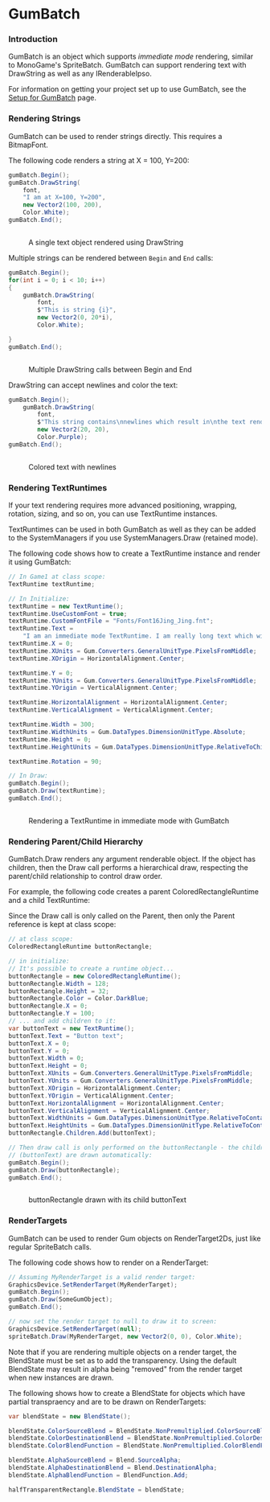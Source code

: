 # GumBatch

### Introduction

GumBatch is an object which supports _immediate mode_ rendering, similar to MonoGame's SpriteBatch. GumBatch can support rendering text with DrawString as well as any IRenderableIpso.

For information on getting your project set up to use GumBatch, see the [Setup for GumBatch](setup-for-gumbatch.md) page.

### Rendering Strings

GumBatch can be used to render strings directly. This requires a BitmapFont.

The following code renders a string at X = 100, Y=200:

```csharp
gumBatch.Begin();
gumBatch.DrawString(
    font, 
    "I am at X=100, Y=200",
    new Vector2(100, 200), 
    Color.White);
gumBatch.End();
```

<figure><img src="../.gitbook/assets/image (63).png" alt=""><figcaption><p>A single text object rendered using DrawString</p></figcaption></figure>

Multiple strings can be rendered between `Begin` and `End` calls:

```csharp
gumBatch.Begin();
for(int i = 0; i < 10; i++)
{
    gumBatch.DrawString(
        font, 
        $"This is string {i}", 
        new Vector2(0, 20*i), 
        Color.White);

}
gumBatch.End();
```

<figure><img src="../.gitbook/assets/image (64).png" alt=""><figcaption><p>Multiple DrawString calls between Begin and End</p></figcaption></figure>

DrawString can accept newlines and color the text:

```csharp
gumBatch.Begin();
    gumBatch.DrawString(
        font, 
        $"This string contains\nnewlines which result in\nthe text rendering over multiple lines",
        new Vector2(20, 20), 
        Color.Purple);
gumBatch.End();
```

<figure><img src="../.gitbook/assets/image (65).png" alt=""><figcaption><p>Colored text with newlines</p></figcaption></figure>

### Rendering TextRuntimes

If your text rendering requires more advanced positioning, wrapping, rotation, sizing, and so on, you can use TextRuntime instances.

TextRuntimes can be used in both GumBatch as well as they can be added to the SystemManagers if you use SystemManagers.Draw (retained mode).

The following code shows how to create a TextRuntime instance and render it using GumBatch:

```csharp
// In Game1 at class scope:
TextRuntime textRuntime;

// In Initialize:
textRuntime = new TextRuntime();
textRuntime.UseCustomFont = true;
textRuntime.CustomFontFile = "Fonts/Font16Jing_Jing.fnt";
textRuntime.Text = 
    "I am an immediate mode TextRuntime. I am really long text which will wrap within the bounds of the TextRuntime";
textRuntime.X = 0;
textRuntime.XUnits = Gum.Converters.GeneralUnitType.PixelsFromMiddle;
textRuntime.XOrigin = HorizontalAlignment.Center;

textRuntime.Y = 0;
textRuntime.YUnits = Gum.Converters.GeneralUnitType.PixelsFromMiddle;
textRuntime.YOrigin = VerticalAlignment.Center;

textRuntime.HorizontalAlignment = HorizontalAlignment.Center;
textRuntime.VerticalAlignment = VerticalAlignment.Center;

textRuntime.Width = 300;
textRuntime.WidthUnits = Gum.DataTypes.DimensionUnitType.Absolute;
textRuntime.Height = 0;
textRuntime.HeightUnits = Gum.DataTypes.DimensionUnitType.RelativeToChildren;

textRuntime.Rotation = 90;

// In Draw:
gumBatch.Begin();
gumBatch.Draw(textRuntime);
gumBatch.End();
```

<figure><img src="../.gitbook/assets/image (66).png" alt=""><figcaption><p>Rendering a TextRuntime in immediate mode with GumBatch</p></figcaption></figure>

### Rendering Parent/Child Hierarchy

GumBatch.Draw renders any argument renderable object. If the object has children, then the Draw call performs a hierarchical draw, respecting the parent/child relationship to control draw order.

For example, the following code creates a parent ColoredRectangleRuntime and a child TextRuntime:

Since the Draw call is only called on the Parent, then only the Parent reference is kept at class scope:

```csharp
// at class scope:
ColoredRectangleRuntime buttonRectangle;

// in initialize:
// It's possible to create a runtime object...
buttonRectangle = new ColoredRectangleRuntime();
buttonRectangle.Width = 128;
buttonRectangle.Height = 32;
buttonRectangle.Color = Color.DarkBlue;
buttonRectangle.X = 0;
buttonRectangle.Y = 100;
// ... and add children to it:
var buttonText = new TextRuntime();
buttonText.Text = "Button text";
buttonText.X = 0;
buttonText.Y = 0;
buttonText.Width = 0;
buttonText.Height = 0;
buttonText.XUnits = Gum.Converters.GeneralUnitType.PixelsFromMiddle;
buttonText.YUnits = Gum.Converters.GeneralUnitType.PixelsFromMiddle;
buttonText.XOrigin = HorizontalAlignment.Center;
buttonText.YOrigin = VerticalAlignment.Center;
buttonText.HorizontalAlignment = HorizontalAlignment.Center;
buttonText.VerticalAlignment = VerticalAlignment.Center;
buttonText.WidthUnits = Gum.DataTypes.DimensionUnitType.RelativeToContainer;
buttonText.HeightUnits = Gum.DataTypes.DimensionUnitType.RelativeToContainer;
buttonRectangle.Children.Add(buttonText);

// Then draw call is only performed on the buttonRectangle - the children 
// (buttonText) are drawn automatically:
gumBatch.Begin();
gumBatch.Draw(buttonRectangle);
gumBatch.End();
```

<figure><img src="../.gitbook/assets/image (1) (1) (1) (1) (1) (1) (1) (1) (1).png" alt=""><figcaption><p>buttonRectangle drawn with its child buttonText</p></figcaption></figure>

### RenderTargets

GumBatch can be used to render Gum objects on RenderTarget2Ds, just like regular SpriteBatch calls.

The following code shows how to render on a RenderTarget:

```csharp
// Assuming MyRenderTarget is a valid render target:
GraphicsDevice.SetRenderTarget(MyRenderTarget);
gumBatch.Begin();
gumBatch.Draw(SomeGumObject);
gumBatch.End();

// now set the render target to null to draw it to screen:
GraphicsDevice.SetRenderTarget(null);
spriteBatch.Draw(MyRenderTarget, new Vector2(0, 0), Color.White);
```

Note that if you are rendering multiple objects on a render target, the BlendState must be set as to add the transparency. Using the default BlendState may result in alpha being "removed" from the render target when new instances are drawn.

The following shows how to create a BlendState for objects which have partial transpraency and are to be drawn on RenderTargets:

```csharp
var blendState = new BlendState();

blendState.ColorSourceBlend = BlendState.NonPremultiplied.ColorSourceBlend;
blendState.ColorDestinationBlend = BlendState.NonPremultiplied.ColorDestinationBlend;
blendState.ColorBlendFunction = BlendState.NonPremultiplied.ColorBlendFunction;

blendState.AlphaSourceBlend = Blend.SourceAlpha;
blendState.AlphaDestinationBlend = Blend.DestinationAlpha;
blendState.AlphaBlendFunction = BlendFunction.Add;

halfTransparentRectangle.BlendState = blendState;
```
